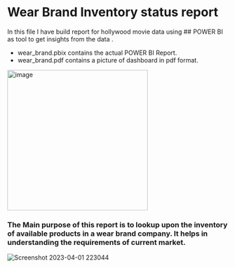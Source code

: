 # Wear Brand Inventory status report
In this file I have build report for hollywood movie data using ## POWER BI as tool to get insights from the data .
* wear_brand.pbix contains the actual POWER BI Report.
*  wear_brand.pdf contains a picture of dashboard in pdf format.

<img width="320" alt="image" src="https://user-images.githubusercontent.com/91627799/218159826-c29e7035-3fa1-47cb-9b34-93066496ab74.png">

### The Main purpose of this report is to lookup upon the inventory of available products in a wear brand company. It helps in understanding the requirements of current market.

![Screenshot 2023-04-01 223044](https://user-images.githubusercontent.com/91627799/229304507-63aed574-77b1-42a6-94c0-e7f14ae85391.jpg)
